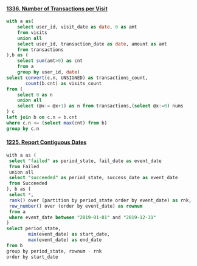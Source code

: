 #### [1336. Number of Transactions per Visit](https://leetcode-cn.com/problems/number-of-transactions-per-visit/)

```sql
with a as(
	select user_id, visit_date as date, 0 as amt
	from visits
	union all
	select user_id, transaction_date as date, amount as amt
	from transactions
),b as (
	select sum(amt>0) as cnt
	from a
	group by user_id, date)
select convert(c.n, UNSIGNED) as transactions_count, 
	   count(b.cnt) as visits_count
from (
	select 0 as n
	union all
	select (@x:= @x+1) as n from transactions,(select @x:=0) nums
) c
left join b on c.n = b.cnt
where c.n <= (select max(cnt) from b)
group by c.n
```
#### [1225. Report Contiguous Dates](https://leetcode-cn.com/problems/report-contiguous-dates/)

```sql
with a as (
 select "failed" as period_state, fail_date as event_date
 from Failed
 union all
 select "succeeded" as period_state, success_date as event_date
 from Succeeded 
), b as (
 select *,
 rank() over (partition by period_state order by event_date) as rnk,
 row_number() over (order by event_date) as rownum
 from a
 where event_date between "2019-01-01" and "2019-12-31"
)
select period_state, 
		min(event_date) as start_date, 
		max(event_date) as end_date
from b
group by period_state, rownum - rnk
order by start_date
```